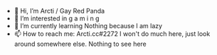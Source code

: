 - 👋 Hi, I’m Arcti / Gay Red Panda
- 👀 I’m interested in   g a m i n g 
- 🌱 I’m currently learning Nothing because I am lazy
- 📫 How to reach me: Arcti.cc#2272
I won't do much here, just look around somewhere else. Nothing to see here
